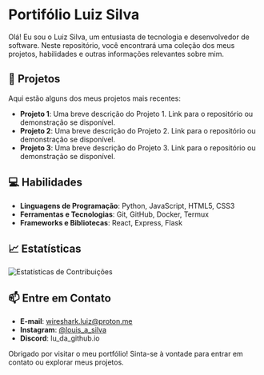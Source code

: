 # Portifólio Luiz Silva

Olá! Eu sou o Luiz Silva, um entusiasta de tecnologia e desenvolvedor de software. Neste repositório, você encontrará uma coleção dos meus projetos, habilidades e outras informações relevantes sobre mim.

## 🚀 Projetos

Aqui estão alguns dos meus projetos mais recentes:

- **Projeto 1**: Uma breve descrição do Projeto 1. Link para o repositório ou demonstração se disponível.
- **Projeto 2**: Uma breve descrição do Projeto 2. Link para o repositório ou demonstração se disponível.
- **Projeto 3**: Uma breve descrição do Projeto 3. Link para o repositório ou demonstração se disponível.

## 💻 Habilidades

- **Linguagens de Programação**: Python, JavaScript, HTML5, CSS3
- **Ferramentas e Tecnologias**: Git, GitHub, Docker, Termux
- **Frameworks e Bibliotecas**: React, Express, Flask

## 📈 Estatísticas

![Estatísticas de Contribuições](https://github-readme-stats.vercel.app/api?username=Portifolioluizsilva&show_icons=true&hide_title=true&hide=prs&count_private=true&theme=radical)

## 📫 Entre em Contato

- **E-mail**: [wireshark.luiz@proton.me](mailto:wireshark.luiz@proton.me)
- **Instagram**: [@louis_a_silva](https://instagram.com/louis_a_silva)
- **Discord**: lu_da_github.io

Obrigado por visitar o meu portfólio! Sinta-se à vontade para entrar em contato ou explorar meus projetos.
